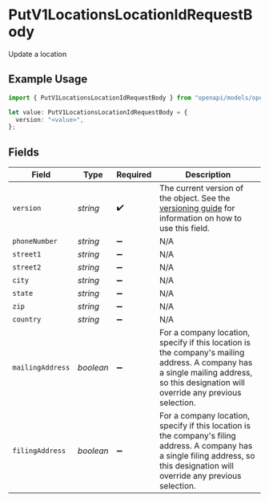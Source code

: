 # PutV1LocationsLocationIdRequestBody

Update a location

## Example Usage

```typescript
import { PutV1LocationsLocationIdRequestBody } from "openapi/models/operations";

let value: PutV1LocationsLocationIdRequestBody = {
  version: "<value>",
};
```

## Fields

| Field                                                                                                                                                                                | Type                                                                                                                                                                                 | Required                                                                                                                                                                             | Description                                                                                                                                                                          |
| ------------------------------------------------------------------------------------------------------------------------------------------------------------------------------------ | ------------------------------------------------------------------------------------------------------------------------------------------------------------------------------------ | ------------------------------------------------------------------------------------------------------------------------------------------------------------------------------------ | ------------------------------------------------------------------------------------------------------------------------------------------------------------------------------------ |
| `version`                                                                                                                                                                            | *string*                                                                                                                                                                             | :heavy_check_mark:                                                                                                                                                                   | The current version of the object. See the [versioning guide](https://docs.gusto.com/embedded-payroll/docs/idempotency) for information on how to use this field.                    |
| `phoneNumber`                                                                                                                                                                        | *string*                                                                                                                                                                             | :heavy_minus_sign:                                                                                                                                                                   | N/A                                                                                                                                                                                  |
| `street1`                                                                                                                                                                            | *string*                                                                                                                                                                             | :heavy_minus_sign:                                                                                                                                                                   | N/A                                                                                                                                                                                  |
| `street2`                                                                                                                                                                            | *string*                                                                                                                                                                             | :heavy_minus_sign:                                                                                                                                                                   | N/A                                                                                                                                                                                  |
| `city`                                                                                                                                                                               | *string*                                                                                                                                                                             | :heavy_minus_sign:                                                                                                                                                                   | N/A                                                                                                                                                                                  |
| `state`                                                                                                                                                                              | *string*                                                                                                                                                                             | :heavy_minus_sign:                                                                                                                                                                   | N/A                                                                                                                                                                                  |
| `zip`                                                                                                                                                                                | *string*                                                                                                                                                                             | :heavy_minus_sign:                                                                                                                                                                   | N/A                                                                                                                                                                                  |
| `country`                                                                                                                                                                            | *string*                                                                                                                                                                             | :heavy_minus_sign:                                                                                                                                                                   | N/A                                                                                                                                                                                  |
| `mailingAddress`                                                                                                                                                                     | *boolean*                                                                                                                                                                            | :heavy_minus_sign:                                                                                                                                                                   | For a company location, specify if this location is the company's mailing address. A company has a single mailing address, so this designation will override any previous selection. |
| `filingAddress`                                                                                                                                                                      | *boolean*                                                                                                                                                                            | :heavy_minus_sign:                                                                                                                                                                   | For a company location, specify if this location is the company's filing address. A company has a single filing address, so this designation will override any previous selection.   |